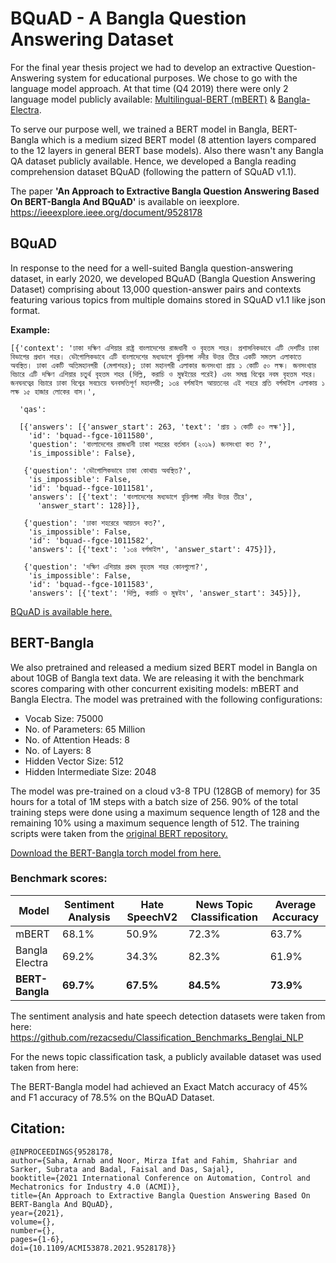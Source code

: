 # BQuAD - A Bangla Question Answering Dataset

For the final year thesis project we had to develop an extractive Question-Answering system for educational purposes. We chose to go with the language model approach. At that time (Q4 2019) there were only 2 language model publicly available: [Multilingual-BERT (mBERT)](https://github.com/google-research/bert/blob/master/multilingual.md) & [Bangla-Electra](https://huggingface.co/monsoon-nlp/bangla-electra). 

To serve our purpose well, we trained a BERT model in Bangla, BERT-Bangla which is a medium sized BERT model (8 attention layers compared to the 12 layers in general BERT base models). Also there wasn't any Bangla QA dataset publicly available. Hence, we developed a Bangla reading comprehension dataset BQuAD (following the pattern of SQuAD v1.1). 

The paper **'An Approach to Extractive Bangla Question Answering Based On BERT-Bangla And BQuAD'** is available on ieexplore. 
https://ieeexplore.ieee.org/document/9528178

## BQuAD

In response to the need for a well-suited Bangla question-answering dataset, in early 2020, we developed BQuAD (Bangla Question Answering Dataset) comprising about 13,000 question-answer pairs and contexts featuring various topics from multiple domains stored in SQuAD v1.1 like json format. 

**Example:** 
```
[{'context': 'ঢাকা দক্ষিণ এশিয়ার রাষ্ট্র বাংলাদেশের রাজধানী ও বৃহত্তম শহর। প্রশাসনিকভাবে এটি দেশটির ঢাকা বিভাগের প্রধান শহর। ভৌগোলিকভাবে এটি বাংলাদেশের মধ্যভাগে বুড়িগঙ্গা নদীর উত্তর তীরে একটি সমতল এলাকাতে অবস্থিত। ঢাকা একটি অতিমহানগরী (মেগাশহর); ঢাকা মহানগরী এলাকার জনসংখ্যা প্রায় ১ কোটি ৫০ লক্ষ। জনসংখ্যার বিচারে এটি দক্ষিণ এশিয়ার চতুর্থ বৃহত্তম শহর (দিল্লি, করাচি ও মুম্বইয়ের পরেই) এবং সমগ্র বিশ্বের নবম বৃহত্তম শহর। জনঘনত্বের বিচারে ঢাকা বিশ্বের সবচেয়ে ঘনবসতিপূর্ণ মহানগরী; ১৩৪ বর্গমাইল আয়তনের এই শহরে প্রতি বর্গমাইল এলাকায় ১ লক্ষ ১৫ হাজার লোকের বাস।',
  
  'qas': 
  
  [{'answers': [{'answer_start': 263, 'text': 'প্রায় ১ কোটি ৫০ লক্ষ'}],
    'id': 'bquad--fgce-1011580',
    'question': 'বাংলাদেশের রাজধানী ঢাকা শহরের বর্তমান (২০১৯) জনসংখ্যা কত ?',
    'is_impossible': False},
   
   {'question': 'ভৌগোলিকভাবে ঢাকা কোথায় অবস্থিত?',
    'is_impossible': False,
    'id': 'bquad--fgce-1011581',
    'answers': [{'text': 'বাংলাদেশের মধ্যভাগে বুড়িগঙ্গা নদীর উত্তর তীরে',
      'answer_start': 128}]},
      
   {'question': 'ঢাকা শহরেরে আয়তন কত?',
    'is_impossible': False,
    'id': 'bquad--fgce-1011582',
    'answers': [{'text': '১৩৪ বর্গমাইল', 'answer_start': 475}]},
    
   {'question': 'দক্ষিণ এশিয়ার প্রথম বৃহত্তম শহর কোনগুলো?',
    'is_impossible': False,
    'id': 'bquad--fgce-1011583',
    'answers': [{'text': 'দিল্লি, করাচি ও মুম্বইয', 'answer_start': 345}]},
```  
  
[BQuAD is available here.](https://drive.google.com/drive/folders/1SR97VY3uoBw5erATXM7xzMTHXL6mLW0G?usp=sharing)
 
## BERT-Bangla

We also pretrained and released a medium sized BERT model in Bangla on about 10GB of Bangla text data. We are releasing it with the benchmark scores comparing with other concurrent exisiting models: mBERT and Bangla Electra. The model was pretrained with the following configurations:

* Vocab Size: 75000
* No. of Parameters: 65 Million
* No. of Attention Heads: 8
* No. of Layers: 8
* Hidden Vector Size: 512
* Hidden Intermediate Size: 2048

The model was pre-trained on a cloud v3-8 TPU (128GB of memory) for 35 hours for a total of 1M steps with a batch size of 256. 90% of the total training steps were done using a maximum sequence length of 128 and the remaining 10% using a maximum sequence length of 512. The training scripts were taken from the 
[original BERT repository.](https://github.com/google-research/bert)


[Download the BERT-Bangla torch model from here.](https://drive.google.com/drive/folders/1SR97VY3uoBw5erATXM7xzMTHXL6mLW0G?usp=sharing)

### Benchmark scores: 
Model         |	Sentiment Analysis | Hate SpeechV2	| News Topic Classification	 | Average Accuracy
------------- | ------------------ | -------------  | -------------------------  | ----------------
mBERT  | 68.1% | 50.9% | 72.3% | 63.7%
Bangla Electra  | 69.2% | 34.3% | 82.3% | 61.9%
**BERT-Bangla**  | **69.7%** | **67.5%**| **84.5%** | **73.9%**

The sentiment analysis and hate speech detection datasets were taken from here: https://github.com/rezacsedu/Classification_Benchmarks_Benglai_NLP

For the news topic classification task, a publicly available dataset was used taken from here: 

The BERT-Bangla model had achieved an Exact Match accuracy of 45% and F1 accuracy of 78.5% on the BQuAD Dataset.


## Citation:

```
@INPROCEEDINGS{9528178,  
author={Saha, Arnab and Noor, Mirza Ifat and Fahim, Shahriar and Sarker, Subrata and Badal, Faisal and Das, Sajal},  
booktitle={2021 International Conference on Automation, Control and Mechatronics for Industry 4.0 (ACMI)},   
title={An Approach to Extractive Bangla Question Answering Based On BERT-Bangla And BQuAD},   
year={2021},  
volume={},  
number={},  
pages={1-6},  
doi={10.1109/ACMI53878.2021.9528178}}
```







